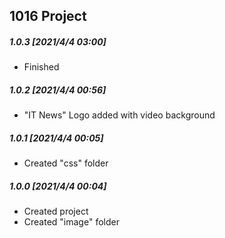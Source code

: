 ## 1016 Project

##### 1.0.3 [2021/4/4 03:00]

- Finished

##### 1.0.2 [2021/4/4 00:56]

- "IT News" Logo added with video background

##### 1.0.1 [2021/4/4 00:05]

- Created "css" folder

##### 1.0.0 [2021/4/4 00:04]

- Created project
- Created "image" folder
